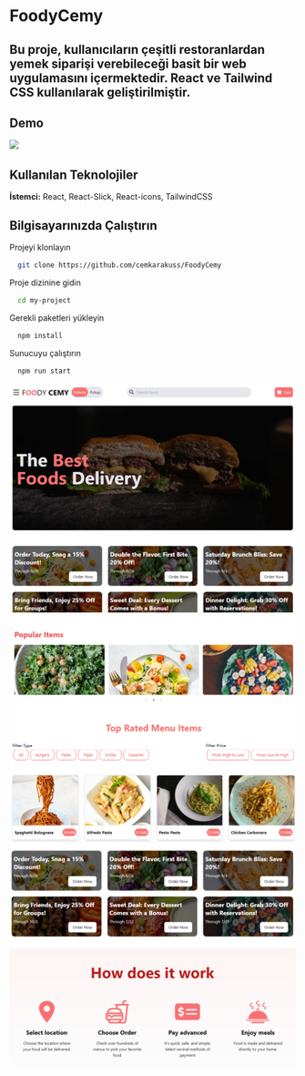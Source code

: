 


# FoodyCemy

## Bu proje, kullanıcıların çeşitli restoranlardan yemek siparişi verebileceği basit bir web uygulamasını içermektedir. React ve Tailwind CSS kullanılarak geliştirilmiştir.


## Demo

![](screenshots/react-foodycemy.gif)


  
## Kullanılan Teknolojiler

**İstemci:** React, React-Slick, React-icons, TailwindCSS




  
## Bilgisayarınızda Çalıştırın

Projeyi klonlayın

```bash
  git clone https://github.com/cemkarakuss/FoodyCemy
```

Proje dizinine gidin

```bash
  cd my-project
```

Gerekli paketleri yükleyin

```bash
  npm install
```

Sunucuyu çalıştırın

```bash
  npm run start
```

  

![ScreenShot1](screenshots/screenshots1.png)
![ScreenShot2](screenshots/screenshots3.png)
![ScreenShot3](screenshots/screenshots4.png)  


    


  


    

